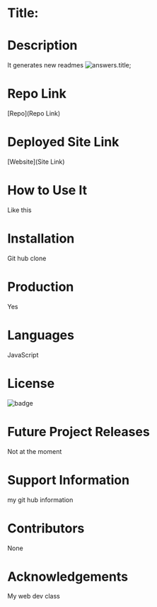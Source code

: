 
# Title:

# Description
It generates new readmes
![answers.title](https://drive.google.com/file/d/1-cSbFAX5m9eudxjAy9yGm_5tfFtMxCp4/view);

# Repo Link
[Repo](Repo Link)

# Deployed Site Link
[Website](Site Link)

# How to Use It
Like this

# Installation
Git hub clone

# Production
Yes

# Languages
JavaScript

# License
![badge](ISC)

# Future Project Releases
Not at the moment

# Support Information
my git hub information

# Contributors
None

# Acknowledgements
My web dev class
